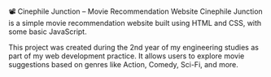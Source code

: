 📽️ Cinephile Junction – Movie Recommendation Website
Cinephile Junction is a simple movie recommendation website built using HTML and CSS, with some basic JavaScript.

This project was created during the 2nd year of my engineering studies as part of my web development practice. It allows users to explore movie suggestions based on genres like Action, Comedy, Sci-Fi, and more.
